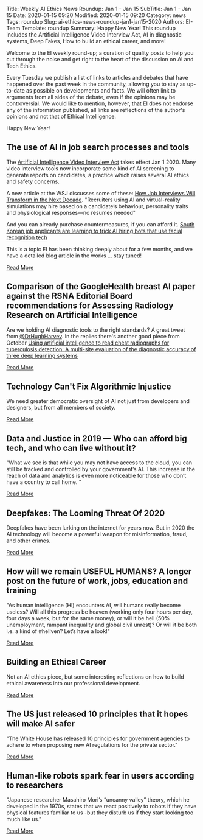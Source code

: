 Title: Weekly AI Ethics News Roundup: Jan 1 - Jan 15
SubTitle: Jan 1 - Jan 15
Date: 2020-01-15 09:20
Modified: 2020-01-15 09:20
Category: news
Tags: roundup
Slug: ai-ethics-news-roundup-jan1-jan15-2020
Authors: EI-Team
Template: roundup
Summary: Happy New Year! This roundup includes the Artificial Intelligence Video Interview Act, AI in diagnostic systems, Deep Fakes, How to build an ethical career, and more!


Welcome to the EI weekly round-up; a curation of quality posts to help you cut through the noise and get right to the heart of the discussion on AI and Tech Ethics.

Every Tuesday we publish a list of links to articles and debates that have happened over the past week in the community, allowing you to stay as up-to-date as possible on developments and facts. We will often link to arguments from all sides of the debate, even if the opinions may be controversial. We would like to mention, however, that EI does not endorse any of the information published, all links are reflections of the author's opinions and not that of Ethical Intelligence.


Happy New Year! 

## The use of AI in job search processes and tools

The [Artificial Intelligence Video Interview Act](https://www.vox.com/recode/2020/1/1/21043000/artificial-intelligence-job-applications-illinios-video-interivew-act) takes effect Jan 1 2020. Many video interview tools now incorporate some kind of AI screening to generate reports on candidates, a practice which raises several AI ethics and safety concerns. 

A new article at the WSJ discusses some of these: [How Job Interviews Will Transform in the Next Decade](https://www.wsj.com/articles/how-job-interviews-will-transform-in-the-next-decade-11578409136). "Recruiters using AI and virtual-reality simulations may hire based on a candidate’s behaviour, personality traits and physiological responses—no resumes needed"

And you can already purchase countermeasures, if you can afford it. [South Korean job applicants are learning to trick AI hiring bots that use facial recognition tech](https://www.scmp.com/news/asia/east-asia/article/3045795/south-korean-job-applicants-are-learning-trick-ai-hiring-bots)

This is a topic EI has been thinking deeply about for a few months, and we have a detailed blog article in the works ... stay tuned!

<a class="readmore" href="https://www.wsj.com/articles/how-job-interviews-will-transform-in-the-next-decade-11578409136">Read More</a>

## Comparison of the GoogleHealth breast AI paper against the RSNA Editorial Board recommendations for Assessing Radiology Research on Artificial Intelligence

Are we holding AI diagnostic tools to the right standards? A great tweet from [@DrHughHarvey](http://twitter.com/DrHughHarvey). In the replies there's another good piece from October [Using artificial intelligence to read chest radiographs for tuberculosis detection: A multi-site evaluation of the diagnostic accuracy of three deep learning systems](https://www.nature.com/articles/s41598-019-51503-3)

<a class="readmore" href="https://twitter.com/DrHughHarvey/status/1213548573071204352">Read More</a>


## Technology Can't Fix Algorithmic Injustice

We need greater democratic oversight of AI not just from developers and designers, but from all members of society.

<a class="readmore" href="http://bostonreview.net/science-nature-politics/annette-zimmermann-elena-di-rosa-hochan-kim-technology-cant-fix-algorithmic">Read More</a>

## Data and Justice in 2019 — Who can afford big tech, and who can live without it?

"What we see is that while you may not have access to the cloud, you can still be tracked and controlled by your government’s AI. This increase in the reach of data and analytics is even more noticeable for those who don’t have a country to call home. "

<a class="readmore" href="https://globaldatajustice.org/2020-01-01-data-and-justice-2019/">Read More</a>

## Deepfakes: The Looming Threat Of 2020

Deepfakes have been lurking on the internet for years now. But in 2020 the AI technology will become a powerful weapon for misinformation, fraud, and other crimes.

<a class="readmore" href="https://www.designnews.com/artificial-intelligence/deepfakes-looming-threat-2020/109800999062105">Read More</a>

## How will we remain USEFUL HUMANS? A longer post on the future of work, jobs, education and training

"As human intelligence (HI) encounters AI, will humans really become useless? Will all this progress be heaven (working only four hours per day, four days a week, but for the same money), or will it be hell (50% unemployment, rampant inequality and global civil unrest)? Or will it be both i.e. a kind of #hellven? Let’s have a look!"

<a class="readmore" href="https://thefuturesagency.com/2020/01/03/how-will-we-remain-useful-humans-a-longer-post-on-the-future-of-work-jobs-education-and-training/">Read More</a>


## Building an Ethical Career
Not an AI ethics piece, but some interesting reflections on how to build ethical awareness into our professional development. 

<a class="readmore" href="https://hbr.org/2020/01/building-an-ethical-career">Read More</a>

## The US just released 10 principles that it hopes will make AI safer

"The White House has released 10 principles for government agencies to adhere to when proposing new AI regulations for the private sector."

<a class="readmore" href="https://www.technologyreview.com/s/615015/ai-regulatory-principles-us-white-house-american-ai-initiatve/">Read More</a>

## Human-like robots spark fear in users according to researchers

"Japanese researcher Masahiro Mori’s “uncanny valley” theory, which he developed in the 1970s, states that we react positively to robots if they have physical features familiar to us -but they disturb us if they start looking too much like us."

<a class="readmore" href="https://www.techspark.co/blog/2020/01/02/human-like-robots-spark-fear-in-users-according-to-researchers/">Read More</a>

